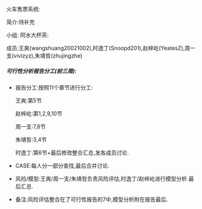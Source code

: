 火车售票系统:

简介:待补充


小组: 阿水大杯茶:

成员:王爽(wangshuang20021002),时逸丁(Snoopd201),赵梓屹(YeatesZ),周一支(vivizyz),朱靖哲(zhujingzhe)



##### 可行性分析报告分工(前三周):

+ 报告分工:按照11个章节进行分工:

  王爽:第5节

  赵梓屹:第1,2,9,10节

  周一支:7,8节

  朱靖哲:3,4节

  时逸丁:第6节+最后修改整合汇总,发各成员讨论.

+ CASE:每人分一部分查找,最后合并讨论.

+ 风险/模型:王爽/周一支/朱靖哲负责风险评估,时逸丁/赵梓屹进行模型分析.最后汇总.
+ 备注:风险评估整合在了可行性报告的7中,模型分析附在报告最后.

